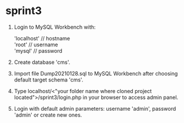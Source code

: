 # sprint3

1. Login to MySQL Workbench with:

     'localhost'     // hostname <br>
     'root'          // username <br>
     'mysql'         // password <br>

2. Create database 'cms'.

3. Import file Dump20210128.sql to MySQL Workbench after choosing default target schema 'cms'.

4. Type localhost/<"your folder name where cloned project located">/sprint3/login.php in your browser to access admin panel.

5. Login with default admin parameters: username 'admin', password 'admin' or create new ones.
   
